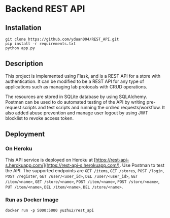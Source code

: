# Backend REST API
## Installation
```
git clone https://github.com/yduan004/REST_API.git
pip install -r requirements.txt
python app.py
```

## Description
This project is implemented using Flask, and is a REST API for a store with authentication. It can be modified to be a REST API for any type of applications such as managing lab protocals with CRUD operations. 

The resources are stored in SQLite database by using SQLAlchemy. Postman can be used to do automated testing of the API by writing pre-request scripts and test scripts and running the ordred requests/workflow. It also added abuse prevention and manage user logout by using JWT blocklist to revoke access token.

## Deployment
### On Heroku
This API service is deployed on Heroku at [https://rest-api-s.herokuapp.com/](https://rest-api-s.herokuapp.com/). Use Postman to test the API. The supported endpoints are `GET /items`, `GET /stores`, `POST /login`, `POST /register`, `GET /user/<user_id>`, `DEL /user/<user_id>`, `GET /item/<name>`, `GET /store/<name>`, `POST /item/<name>`, `POST /store/<name>`, `PUT /item/<name>`, `DEL /item/<name>`, `DEL /store/<name>`.

### Run as Docker Image
```
docker run -p 5000:5000 yuzhu2/rest_api
```
